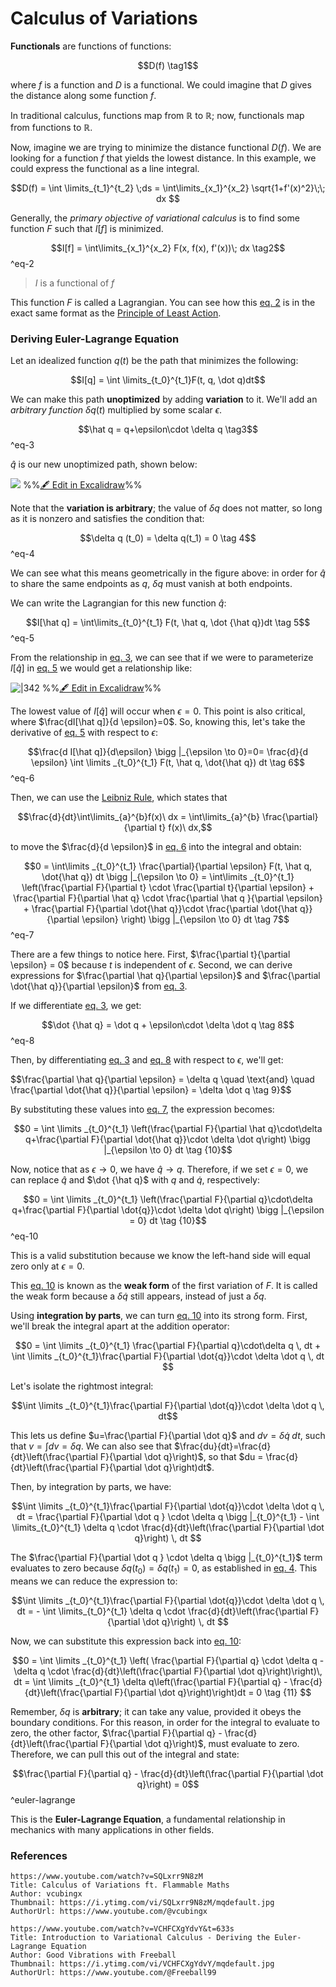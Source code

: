 # Calculus of Variations

**Functionals** are functions of functions:

$$D(f) \tag1$$

where $f$ is a function and $D$ is a functional. We could imagine that $D$ gives the distance along some function $f$.

In traditional calculus, functions map from $\mathbb R$ to $\mathbb R$; now, functionals map from functions to $\mathbb R$.

Now, imagine we are trying to minimize the distance functional $D(f)$. We are looking for a function $f$ that yields the lowest distance. In this example, we could express the functional as a line integral.

$$D(f) = \int \limits_{t_1}^{t_2} \;ds = \int\limits_{x_1}^{x_2} \sqrt{1+f'(x)^2}\;\; dx $$

Generally, the *primary objective of variational calculus* is to find some function $F$ such that $I[f]$ is minimized.

$$I[f] = \int\limits_{x_1}^{x_2} F(x, f(x), f'(x))\; dx \tag2$$
^eq-2

> $I$ is a functional of $f$

This function $F$ is called a Lagrangian. You can see how this [eq. 2](#^eq-2) is in the exact same format as the [Principle of Least Action](Lagrange's%20Equations.md#^eq-1).

### Deriving Euler-Lagrange Equation

Let an idealized function $q(t)$ be the path that minimizes the following:

$$I[q] = \int \limits_{t_0}^{t_1}F(t, q, \dot q)dt$$

We can make this path **unoptimized** by adding **variation** to it. We'll add an *arbitrary function* $\delta q(t)$ multiplied by some scalar $\epsilon$.

$$\hat q = q+\epsilon\cdot \delta q \tag3$$
^eq-3

$\hat q$ is our new unoptimized path, shown below:

![](../../media/excalidraw/excalidraw-2024-12-10-23.24.19.excalidraw.svg)
%%[🖋 Edit in Excalidraw](../../media/excalidraw/excalidraw-2024-12-10-23.24.19.excalidraw.md)%%

Note that the **variation is arbitrary**; the value of $\delta q$ does not matter, so long as it is nonzero and satisfies the condition that:

$$\delta q (t_0) = \delta q(t_1) = 0 \tag 4$$
^eq-4

We can see what this means geometrically in the figure above: in order for $\hat q$ to share the same endpoints as $q$, $\delta q$ must vanish at both endpoints.

We can write the Lagrangian for this new function $\hat q$:

$$I[\hat q] = \int\limits_{t_0}^{t_1} F(t, \hat q, \dot {\hat q})dt \tag 5$$
^eq-5

From the relationship in [eq. 3](#^eq-3), we can see that if we were to parameterize $I[\hat q]$ in [eq. 5](#^eq-5) we would get a relationship like:

![|342](../../media/excalidraw/excalidraw-2024-12-14-16.55.55.excalidraw.svg)
%%[🖋 Edit in Excalidraw](../../media/excalidraw/excalidraw-2024-12-14-16.55.55.excalidraw.md)%%

The lowest value of $I[\hat q]$ will occur when $\epsilon = 0$. This point is also critical, where $\frac{dI[\hat q]}{d \epsilon}=0$. So, knowing this, let's take the derivative of [eq. 5](#^eq-5) with respect to $\epsilon$:

$$\frac{d I[\hat q]}{d\epsilon} \bigg |_{\epsilon \to 0}=0= \frac{d}{d \epsilon} \int \limits _{t_0}^{t_1} F(t, \hat q, \dot{\hat q})  dt \tag 6$$
^eq-6

Then, we can use the [Leibniz Rule](https://www.youtube.com/watch?app=desktop&v=wkh1Y7R1sOw), which states that

$$\frac{d}{dt}\int\limits_{a}^{b}f(x)\ dx = \int\limits_{a}^{b} \frac{\partial}{\partial t} f(x)\ dx,$$

to move the $\frac{d}{d \epsilon}$ in [eq. 6](#^eq-6) into the integral and obtain:

$$0 = \int\limits _{t_0}^{t_1} \frac{\partial}{\partial \epsilon}  F(t, \hat q, \dot{\hat q}) dt \bigg |_{\epsilon \to 0} = \int\limits _{t_0}^{t_1} \left(\frac{\partial F}{\partial t} \cdot \frac{\partial t}{\partial \epsilon} + \frac{\partial F}{\partial \hat q} \cdot \frac{\partial \hat q }{\partial \epsilon} + \frac{\partial F}{\partial \dot{\hat q}}\cdot \frac{\partial \dot{\hat q}}{\partial \epsilon} \right) \bigg |_{\epsilon \to 0} dt \tag 7$$
^eq-7

There are a few things to notice here. First, $\frac{\partial t}{\partial \epsilon} = 0$ because $t$ is independent of $\epsilon$. Second, we can derive expressions for $\frac{\partial \hat q}{\partial \epsilon}$ and $\frac{\partial \dot{\hat q}}{\partial \epsilon}$ from [eq. 3](#^eq-3).

If we differentiate [eq. 3](#^eq-3), we get:

$$\dot {\hat q} = \dot q + \epsilon\cdot \delta \dot q \tag 8$$
^eq-8

Then, by differentiating [eq. 3](#^eq-3) and [eq. 8](#^eq-8) with respect to $\epsilon$, we'll get:

$$\frac{\partial \hat q}{\partial \epsilon} = \delta q \quad \text{and} \quad \frac{\partial \dot{\hat q}}{\partial \epsilon} = \delta \dot q \tag 9}$$

By substituting these values into [eq. 7](#^eq-7), the expression becomes:

$$0 = \int \limits _{t_0}^{t_1} \left(\frac{\partial F}{\partial \hat q}\cdot\delta q+\frac{\partial F}{\partial \dot{\hat q}}\cdot \delta \dot q\right) \bigg |_{\epsilon \to 0} dt \tag {10}$$

Now, notice that as $\epsilon \to 0$, we have $\hat q \to q$. Therefore, if we set $\epsilon = 0$, we can replace $\hat q$ and $\dot {\hat q}$ with $q$ and $\dot q$, respectively:

$$0 = \int \limits _{t_0}^{t_1} \left(\frac{\partial F}{\partial q}\cdot\delta q+\frac{\partial F}{\partial \dot{q}}\cdot \delta \dot q\right) \bigg |_{\epsilon = 0} dt \tag {10}$$
^eq-10

This is a valid substitution because we know the left-hand side will equal zero only at $\epsilon = 0$.

This [eq. 10](#^eq-10) is known as the **weak form** of the first variation of $F$. It is called the weak form because a $\delta \dot q$ still appears, instead of just a $\delta q$.

Using **integration by parts**, we can turn [eq. 10](#^eq-10) into its strong form. First, we'll break the integral apart at the addition operator:

$$0 = \int \limits _{t_0}^{t_1} \frac{\partial F}{\partial q}\cdot\delta q \, dt + \int \limits _{t_0}^{t_1}\frac{\partial F}{\partial \dot{q}}\cdot \delta \dot q \, dt $$

Let's isolate the rightmost integral:

$$\int \limits _{t_0}^{t_1}\frac{\partial F}{\partial \dot{q}}\cdot \delta \dot q \, dt$$

This lets us define $u=\frac{\partial F}{\partial \dot q}$ and $dv = \delta \dot q \;dt$, such that $v = \int dv = \delta q$. We can also see that $\frac{du}{dt}=\frac{d}{dt}\left(\frac{\partial F}{\partial \dot q}\right)$, so that $du = \frac{d}{dt}\left(\frac{\partial F}{\partial \dot q}\right)dt$.

Then, by integration by parts, we have:

$$\int \limits _{t_0}^{t_1}\frac{\partial F}{\partial \dot{q}}\cdot \delta \dot q \, dt = \frac{\partial F}{\partial \dot q } \cdot \delta q \bigg |_{t_0}^{t_1} - \int \limits_{t_0}^{t_1} \delta q \cdot \frac{d}{dt}\left(\frac{\partial F}{\partial \dot q}\right) \, dt $$

The $\frac{\partial F}{\partial \dot q } \cdot \delta q \bigg |_{t_0}^{t_1}$ term evaluates to zero because $\delta q (t_0) = \delta q(t_1) = 0$, as established in [eq. 4](#^eq-4). This means we can reduce the expression to:

$$\int \limits _{t_0}^{t_1}\frac{\partial F}{\partial \dot{q}}\cdot \delta \dot q \, dt = - \int \limits_{t_0}^{t_1} \delta q \cdot \frac{d}{dt}\left(\frac{\partial F}{\partial \dot q}\right) \, dt $$

Now, we can substitute this expression back into [eq. 10](#^eq-10):

$$0 = \int \limits _{t_0}^{t_1} \left( \frac{\partial F}{\partial q} \cdot \delta q - \delta q \cdot \frac{d}{dt}\left(\frac{\partial F}{\partial \dot q}\right)\right)\, dt = \int \limits _{t_0}^{t_1} \delta q\left(\frac{\partial F}{\partial q} - \frac{d}{dt}\left(\frac{\partial F}{\partial \dot q}\right)\right)dt = 0 \tag {11} $$

Remember, $\delta q$ is **arbitrary**; it can take any value, provided it obeys the boundary conditions. For this reason, in order for the integral to evaluate to zero, the other factor, $\frac{\partial F}{\partial q} - \frac{d}{dt}\left(\frac{\partial F}{\partial \dot q}\right)$, must evaluate to zero. Therefore, we can pull this out of the integral and state:

$$\frac{\partial F}{\partial q} - \frac{d}{dt}\left(\frac{\partial F}{\partial \dot q}\right) = 0$$
^euler-lagrange

This is the **Euler-Lagrange Equation**, a fundamental relationship in mechanics with many applications in other fields.

### References

```vid
https://www.youtube.com/watch?v=SQLxrr9N8zM
Title: Calculus of Variations ft. Flammable Maths
Author: vcubingx
Thumbnail: https://i.ytimg.com/vi/SQLxrr9N8zM/mqdefault.jpg
AuthorUrl: https://www.youtube.com/@vcubingx
```

```vid
https://www.youtube.com/watch?v=VCHFCXgYdvY&t=633s
Title: Introduction to Variational Calculus - Deriving the Euler-Lagrange Equation
Author: Good Vibrations with Freeball
Thumbnail: https://i.ytimg.com/vi/VCHFCXgYdvY/mqdefault.jpg
AuthorUrl: https://www.youtube.com/@Freeball99
```